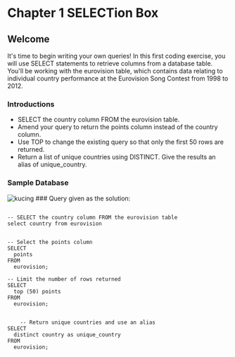 # Chapter 1 SELECTion Box
## Welcome


It's time to begin writing your own queries! In this first coding exercise, you will use SELECT statements to retrieve columns from a database table. You'll be working with the eurovision table, which contains data relating to individual country performance at the Eurovision Song Contest from 1998 to 2012.

### Introductions
- SELECT the country column FROM the eurovision table.
- Amend your query to return the points column instead of the country column.
- Use TOP to change the existing query so that only the first 50 rows are returned.
- Return a list of unique countries using DISTINCT. Give the results an alias of unique_country.

### Sample Database
<img src="D:\semester_3_4\github\img\exp1.PNG" alt= "kucing"  >
### Query given as the solution:
<html>   
    <section>
    <pre><code>
-- SELECT the country column FROM the eurovision table
select country from eurovision</code></pre>
  </section>  
    <section>
    <pre><code>
-- Select the points column
SELECT 
  points 
FROM 
  eurovision;</code></pre>
  </section>  
    <section>
    <pre><code>-- Limit the number of rows returned
SELECT 
  top (50) points 
FROM 
  eurovision;</code></pre>
  </section>  
     <section>
    <pre><code>
    -- Return unique countries and use an alias
SELECT 
  distinct country as unique_country 
FROM 
  eurovision;</code></pre>
  </section>  
</html>


